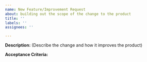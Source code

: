 ```yaml
---
name: New Feature/Improvement Request
about: building out the scope of the change to the product
title: ''
labels: ''
assignees: ''

---
```


**Description:**
(Describe the change and how it improves the product)

**Acceptance Criteria:**
